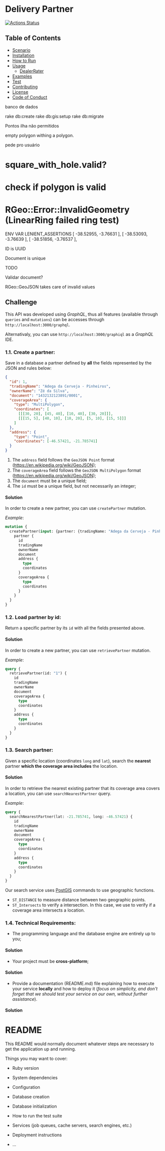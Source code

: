 # Delivery Partner

[![Actions Status](https://github.com/lucasfernand-es/DeliveryPartner/workflows/Ruby/badge.svg)](https://github.com/lucasfernand-es/DeliveryPartner/actions)

## Table of Contents
  - [Scenario](#scenario)
  - [Installation](#installation)
  - [How to Run](#how-to-run)
  - [Usage](#usage)
    - [DealerRater](#dealerrater)
  - [Examples](#examples)
  - [Test](#test)
  - [Contributing](#contributing)
  - [License](#license)
  - [Code of Conduct](#code-of-conduct)


banco de dados

rake db:create
rake db:gis:setup
rake db:migrate


Pontos ilha não permitidos

 empty polygon withing a polygon.

 pede pro usuário

# square_with_hole.valid?
# check if polygon is valid

# RGeo::Error::InvalidGeometry (LinearRing failed ring test)


 ENV VAR  LENIENT_ASSERTIONS
[
  -38.52955,
  -3.76631
],
[
  -38.53093,
  -3.76639
],
[
  -38.51856,
  -3.76537
],



ID is UUID

Document is unique

TODO 

Validar document?


RGeo::GeoJSON takes care of invalid values



## Challenge

This API was developed using  _GraphQL_, thus all features (available through `queries` and `mutations`) can be accesses through `http://localhost:3000/graphql`.


Alternativaly, you can use `http://localhost:3000/graphiql` as a _GraphQL_ IDE.

### 1.1. Create a partner:

Save in a database a partner defined by **all** the fields represented by the JSON and rules below:
```json
{
  "id": 1, 
  "tradingName": "Adega da Cerveja - Pinheiros",
  "ownerName": "Zé da Silva",
  "document": "1432132123891/0001",
  "coverageArea": { 
    "type": "MultiPolygon", 
    "coordinates": [
      [[[30, 20], [45, 40], [10, 40], [30, 20]]], 
      [[[15, 5], [40, 10], [10, 20], [5, 10], [15, 5]]]
    ]
  },
  "address": { 
    "type": "Point",
    "coordinates": [-46.57421, -21.785741]
  }
}
```

1. The `address` field follows the `GeoJSON Point` format (https://en.wikipedia.org/wiki/GeoJSON);
2. The `coverageArea` field follows the `GeoJSON MultiPolygon` format (https://en.wikipedia.org/wiki/GeoJSON);
3. The `document` must be a unique field;
4. The `id` must be a unique field, but not necessarily an integer;


#### Solution 

In order to create a new partner, you can use `createPartner` mutation.

*Example*:

```graphql
mutation {
  createPartner(input: {partner: {tradingName: "Adega da Cerveja - Pinheiros", ownerName: "Zé da Silva", document: "1432132123891/0001", coverageArea: {type: "MultiPolygon", coordinates: [[[[30, 20], [45, 40], [10, 40], [30, 20]]], [[[15, 5], [40, 10], [10, 20], [5, 10], [15, 5]]]]}, address: {type: "Point", coordinates: [-46.57421, -21.785741]}}}) {
    partner {
      id
      tradingName
      ownerName
      document
      address {
        type
        coordinates
      }
      coverageArea {
        type
        coordinates
      }
    }
  }
}
```


### 1.2. Load partner by id:
Return a specific partner by its `id` with all the fields presented above.
#### Solution

In order to create a new partner, you can use `retrievePartner` mutation.

*Example*:

```graphql
query {
  retrievePartner(id: "1") {
    id
    tradingName
    ownerName
    document
    coverageArea {
      type
      coordinates
    }
    address {
      type
      coordinates
    }
  }
}
```

### 1.3. Search partner:
Given a specific location (coordinates `long` and `lat`), search the **nearest** partner **which the coverage area includes** the location.
#### Solution



In order to retrieve the nearest existing partner that its coverage area covers a location, you can use `searchNearestPartner` query.

*Example*:

```graphql
query { 
  searchNearestPartner(lat: -21.785741, long: -46.57421) {
    id
    tradingName
    ownerName
    document
    coverageArea {
      type
      coordinates
    }
    address {
      type
      coordinates
    }
  }
}
```

Our search service uses [PostGIS](https://postgis.net/) commands to use geographic functions.
- `ST_DISTANCE` to measure distance between two geographic points.
- `ST_Intersects` to verify a intersection. In this case, we use to verify if a coverage area intersects a location.

### 1.4. Technical Requirements:
* The programming language and the database engine are entirely up to you;
#### Solution

* Your project must be **cross-platform**;
#### Solution

* Provide a documentation (README.md) file explaining how to execute your service **locally** and how to deploy it (*focus on simplicity, and don't forget that we should test your service on our own, without further assistance*).
#### Solution

# README

This README would normally document whatever steps are necessary to get the
application up and running.

Things you may want to cover:

* Ruby version

* System dependencies

* Configuration

* Database creation

* Database initialization

* How to run the test suite

* Services (job queues, cache servers, search engines, etc.)

* Deployment instructions

* ...
